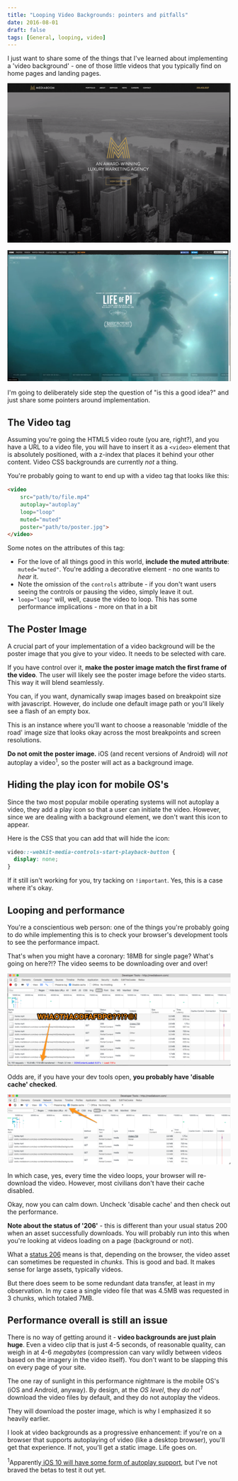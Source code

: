 ```yaml
---
title: "Looping Video Backgrounds: pointers and pitfalls"
date: 2016-08-01
draft: false
tags: [General, looping, video]
---
```


I just want to share some of the things that I've learned about implementing a 'video background' - one of those little videos that you typically find on home pages and landing pages.

![Media Boom's Homepage](../images/Screen-Shot-2016-08-01-at-2.45.13-PM-1024x730.png)

![The Life of Pi movie site](../images/Screen-Shot-2016-08-01-at-2.39.54-PM-1024x603.png)

I'm going to deliberately side step the question of "is this a good idea?" and just share some pointers around implementation.

<!--more-->

## The Video tag

Assuming you're going the HTML5 video route (you are, right?), and you have a URL to a video file, you will have to insert it as a `<video>` element that is absolutely positioned, with a z-index that places it behind your other content. Video CSS backgrounds are currently _not_ a thing.

You're probably going to want to end up with a video tag that looks like this:

```html
<video
    src="path/to/file.mp4"
    autoplay="autoplay"
    loop="loop"
    muted="muted"
    poster="path/to/poster.jpg">
</video>
```

Some notes on the attributes of this tag:

- For the love of all things good in this world, **include the muted attribute**: `muted="muted"`. You're adding a decorative element - no one wants to _hear_ it.
- Note the omission of the `controls` attribute - if you don't want users seeing the controls or pausing the video, simply leave it out.
- `loop="loop"` will, well, cause the video to loop. This has some performance implications - more on that in a bit

## The Poster Image

A crucial part of your implementation of a video background will be the poster image that you give to your video. It needs to be selected with care.

If you have control over it, **make the poster image match the first frame of the video**. The user will likely see the poster image before the video starts. This way it will blend seamlessly.

You can, if you want, dynamically swap images based on breakpoint size with javascript. However, do include one default image path or you'll likely see a flash of an empty box.

This is an instance where you'll want to choose a reasonable 'middle of the road' image size that looks okay across the most breakpoints and screen resolutions.

**Do not omit the poster image.** iOS (and recent versions of Android) will _not_ autoplay a video<sup>1</sup>, so the poster will act as a background image.

## Hiding the play icon for mobile OS's

Since the two most popular mobile operating systems will not autoplay a video, they add a play icon so that a user can initiate the video. However, since we are dealing with a background element, we don't want this icon to appear.

Here is the CSS that you can add that will hide the icon:

```css
video::-webkit-media-controls-start-playback-button {
  display: none;
}
```

If it still isn't working for you, try tacking on `!important`. Yes, this is a case where it's okay.

## Looping and performance

You're a conscientious web person: one of the things you're probably going to do while implementing this is to check your browser's development tools to see the performance impact.

That's when you might have a coronary: 18MB for single page? What's going on here?!? The video seems to be downloading over and over!

![What is going on here? The network tab is acting crazy.](../images/Cursor_and_Developer_Tools_-_http___mediaboom_com__and_Luxury_Marketing_Agency___NYC__Greenwich__Fairfield_County___Mediaboom_and_Developer_Tools_-_http___dev_pbs_org_3000_passport_videos_-1024x422.png)

Odds are, if you have your dev tools open, **you probably have 'disable cache' checked**.

!["Disable Cache" is checked in Chrome Developer Tools](../images/Cursor_and_Developer_Tools_-_http___mediaboom_com_-1024x321.png)

In which case, yes, every time the video loops, your browser will re-download the video. However, most civilians don't have their cache disabled.

Okay, now you can calm down. Uncheck 'disable cache' and then check out the performance.

**Note about the status of '206'** - this is different than your usual status 200 when an asset successfully downloads. You will probably run into this when you're looking at videos loading on a page (background or not).

What a [status 206](https://httpstatuses.com/206) means is that, depending on the browser, the video asset can sometimes be requested in _chunks_. This is good and bad. It makes sense for large assets, typically videos.

But there does seem to be some redundant data transfer, at least in my observation. In my case a single video file that was 4.5MB was requested in 3 chunks, which totaled 7MB.

## Performance overall is still an issue

There is no way of getting around it - **video backgrounds are just plain huge**. Even a video clip that is just 4-5 seconds, of reasonable quality, can weigh in at 4-6 _megabytes_ (compression can vary wildly between videos based on the imagery in the video itself). You don't want to be slapping this on every page of your site.

The one ray of sunlight in this performance nightmare is the mobile OS's (iOS and Android, anyway). By design, at the _OS level_, they _do not<sup>1</sup>_ download the video files by default, and they do not autoplay the videos.

They will download the poster image, which is why I emphasized it so heavily earlier.

I look at video backgrounds as a progressive enhancement: if you're on a browser that supports autoplaying of video (like a desktop browser), you'll get that experience. If not, you'll get a static image. Life goes on.

<sup>1</sup>Apparently[ iOS 10 will have some form of autoplay support](https://webkit.org/blog/6784/new-video-policies-for-ios/), but I've not braved the betas to test it out yet.
